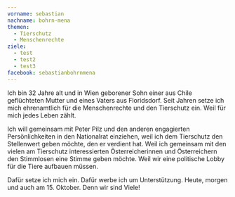 ```yaml
---
vorname: sebastian
nachname: bohrn-mena
themen:
  - Tierschutz
  - Menschenrechte
ziele:
  - test
  - test2
  - test3
facebook: sebastianbohrnmena
---
```


Ich bin 32 Jahre alt und in Wien geborener Sohn einer aus Chile geflüchteten Mutter und eines Vaters aus Floridsdorf. Seit Jahren setze ich mich ehrenamtlich für die Menschenrechte und den Tierschutz ein. Weil für mich jedes Leben zählt.

Ich will gemeinsam mit Peter Pilz und den anderen engagierten Persönlichkeiten in den Nationalrat einziehen, weil ich dem Tierschutz den Stellenwert geben möchte, den er verdient hat. Weil ich gemeinsam mit den vielen am Tierschutz interessierten Österreicherinnen und Österreichern den Stimmlosen eine Stimme geben möchte. Weil wir eine politische Lobby für die Tiere aufbauen müssen.

Dafür setze ich mich ein. Dafür werbe ich um Unterstützung. Heute, morgen und auch am 15. Oktober. Denn wir sind Viele!